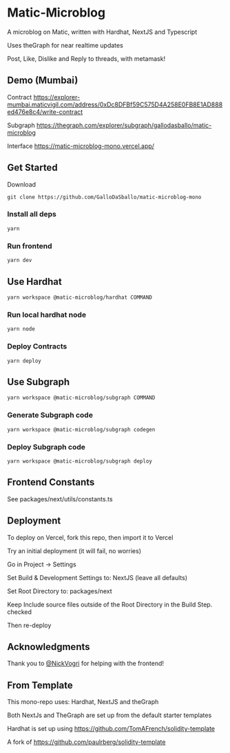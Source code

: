 # Matic-Microblog

A microblog on Matic, written with Hardhat, NextJS and Typescript

Uses theGraph for near realtime updates

Post, Like, Dislike and Reply to threads, with metamask!

## Demo (Mumbai)

Contract
https://explorer-mumbai.maticvigil.com/address/0xDc8DFBf59C575D4A258E0FB8E1AD888ed476e8c4/write-contract

Subgraph
https://thegraph.com/explorer/subgraph/gallodasballo/matic-microblog

Interface
https://matic-microblog-mono.vercel.app/


## Get Started

Download
```
git clone https://github.com/GalloDaSballo/matic-microblog-mono
```

### Install all deps
```
yarn
```

### Run frontend
```
yarn dev
```

## Use Hardhat
```
yarn workspace @matic-microblog/hardhat COMMAND
```

### Run local hardhat node
```
yarn node
```

### Deploy Contracts
```
yarn deploy
```

## Use Subgraph
```
yarn workspace @matic-microblog/subgraph COMMAND
```

### Generate Subgraph code
```
yarn workspace @matic-microblog/subgraph codegen
```

### Deploy Subgraph code
```
yarn workspace @matic-microblog/subgraph deploy
```

## Frontend Constants
See packages/next/utils/constants.ts

## Deployment

To deploy on Vercel, fork this repo, then import it to Vercel

Try an initial deployment (it will fail, no worries)

Go in Project -> Settings

Set Build & Development Settings to: NextJS (leave all defaults)

Set Root Directory to: packages/next

Keep Include source files outside of the Root Directory in the Build Step. checked

Then re-deploy

## Acknowledgments

Thank you to [@NickVogri](https://github.com/NikVogri) for helping with the frontend!

## From Template
This mono-repo uses: Hardhat, NextJS and theGraph

Both NextJs and TheGraph are set up from the default starter templates

Hardhat is set up using https://github.com/TomAFrench/solidity-template

A fork of https://github.com/paulrberg/solidity-template
